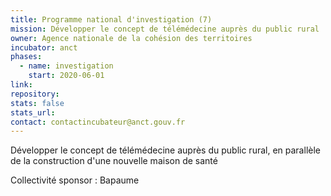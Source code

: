 ```yaml
---
title: Programme national d'investigation (7)
mission: Développer le concept de télémédecine auprès du public rural
owner: Agence nationale de la cohésion des territoires
incubator: anct
phases:
  - name: investigation
    start: 2020-06-01
link: 
repository: 
stats: false
stats_url: 
contact: contactincubateur@anct.gouv.fr
---
```

<p>Développer le concept de télémédecine auprès du public rural, en parallèle de la construction d'une nouvelle maison de santé</p>
Collectivité sponsor : Bapaume
